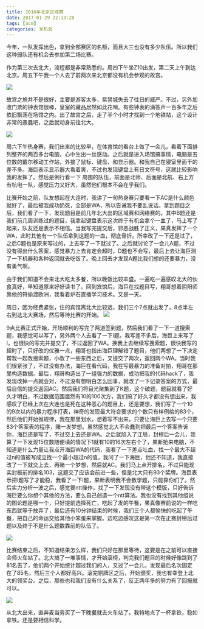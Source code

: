 ```yaml
---
title: 2016年北京区域赛
date: 2017-01-29 22:13:28
tags: [acm]
categories: 军机处
---
```


今年，一队发挥出色，拿到全部赛区的名额，而且大三也没有多少队伍。所以我们这种弱队还有机会去参加第二场比赛。
 
作为第三次去北大，流程都是非常熟悉的。周四下午坐Z10出发，第二天上午到达北京。周五下午我一个人去了前两次来北京都没有机会参观的故宫。
 
![](http://7xkpe5.com1.z0.glb.clouddn.com/9c7_2016-11-11_13-57-43_compressed.jpg)
 
故宫之旅并不是很好，主要是游客太多，紫禁城失去了往日的威严。不过，另外加收门票的钟表馆很棒，皇室的藏品居然如此花哨。有些钟表的滴答声一百多年之后依旧飘荡在场馆之内。出了故宫之后，走了半个小时才找到一个地铁站，这个设计非常的愚蠢吧，之后就动身前往北大。
 
![](http://7xkpe5.com1.z0.glb.clouddn.com/9c7_2016-11-11_14-38-43_compressed.jpg)
 
周六下午热身赛，我们出来的比较早，在体育馆的看台上做了一会儿，看着下面排列整齐的两百多台电脑，心中生出一丝感动。之后就是进入场馆搞事情，电脑是五位数的戴尔移动工作站，外接了鼠标、键盘、和显示器。和我自己在寝室里面干的差不多。海巨表示显示器大看着爽，不过也发现键盘上有日文符号，这就比较影响我的发挥了。然后是例行看一下 周围的队伍，前面是北师、后面是北航、右上方有杭电一队，感觉压力又好大，虽然他们根本不会在乎我们。
 
比赛开始之前，队友想起在大连时，我讲了一句热身赛只要看一下AC是什么颜色就好了，最后被我成功奶死，全部是WA，所以告诫我不要乱说话。拿到题目之后，我们看了一下，发现题目是前几年北大出的区域赛和网络赛的。其中B题还是我们前几周训练过的题目，我拿起键盘表示这次终于有机会拿个一血了，马上写了起来，队友还是表示不相信。当我写完提交后，邪恶战胜了正义，果真发挥了一个WA，此时其他有一个队伍拿到这题的一血，彻底骨折。所幸改了一下还是过了，之后C题也是原来写过的，上去写了一下就过了。之后就讨论了一会儿A题，不过没有得出什么答案，感觉暴力上去肯定会超时，D题也不会写，最后上去让海巨测了一下机器和各种返回就去吃饭了。晚上回去才发现A题比我们想的还要暴力，没有勇气啊。
 
由于我们知道不会来北大吃太多餐，所以晚饭比较丰盛。一遍吃一遍感叹北大的伙食真好，早知道原来好好读书了。回到宾馆后，海巨在找题目写，翔哥想着阴阳师靠他的符偷渡欧洲，我看着炉石直播学习技术。又是一天。
 
周日，因为经费紧张，住的宾馆离北大比较远，我们三个7点就出发了，8点半左右到达北大赛场，然后等待比赛的开始。
![](http://7xkpe5.com1.z0.glb.clouddn.com/9c5_2016-11-13_08-15-51_compressed.jpg)
 
9点比赛正式开始，开场顺利的写完了两道签到题，然后我们看了一下一道搜索题，我感觉可以写了，另外两个人去看了一下I题。我写差不多后，海巨上来写了I，也很快的写完并提交了，不过返回了WA。换我上去继续写搜索题，很快我写的超时了，只好改的优雅一点，翔哥也指出海巨理解错了题目，他们两想了一下决定帮我一起改搜索题，小改了一些东西之后，又提交了两次，返回两个WA。当时我们很紧张了，不过没有办法，海巨在看代码，我在写最暴力的准备对拍，翔哥在那里构造数据。最后，翔哥构造出了一组强力的数据，成功把我的代码hack了，我发现改掉一点就会对，不过没有想明白怎么回事，就改了一下记录答案的方式，最后自信的提交返回AC。然后我们将目光聚集到了K题，这个破题，题目就看了好久才明白，不过数据范围居然有10的100次方，我们搞了好久才都没有想出来，我感叹了已经上次在大连也是死在这种恶心的题目上，还是要想，我们写了一个10的9次以内的暴力程序打表，神奇的发现最大符合要求的个数只有样例给的83个，然后他们开始推规律，我在那里划水。想着写不出来，只要让海巨上去写一个只要83个答案表的程序，赌一发梦想。虽然感觉北大不会蠢到把最后一个答案告诉你，海巨还是写了，不过交上去还是WA。之后就陷入了江局，封榜后一会儿，我算了一下发现15位数随便填的情况下1就有10的16次左右个了，果断抢来电脑，不知道是什么力量让我点开海巨WA的代码，我看了一下差点吐血，找一个最大不超过n的值被写成立找一个最小超过n的值，我问了一下海巨，他还不知道，我直接改了一下就交上去，再赌一个梦想，然后就AC。我们马上点开排名，不过只能现实封板前的排名103，这题交了应该会前进一些，但是北大只有93个奖牌。海巨表示把I题写了才能稳，我看了一下I题，果断表明我不会数学题，只能靠你们了。然后实力分析一波之后，感觉要ntt操作，找了一下发现没有带这个模版，只好告诉海巨要么你想个其他的方法，要么自己创造一个ntt算法。我也没有找到其他组说的图论题是哪一个，只好提前选择死亡，吃起了发的午餐，果真像赛前说的一样吃东西就等于放弃了，最后还有10分钟结束的时候，我们三个人都愉快的吃起了午餐，把自己的命运交给其他小笨蛋来掌握。边吃边感叹这是第一次在正赛封榜后过题以及终于不是什么题数靠前的队伍了。
 
![](http://7xkpe5.com1.z0.glb.clouddn.com/9c5_2016-11-13_14-01-11_compressed.jpg)
 
比赛结束之后，不知道结果怎么样，我们只好在那里等待，这要是在之前可以直接会师火车站了。北大搞了一堆事情，才开始滚榜，判完我们题目的时候好像跳到了81名去了，他们两个开始统计超过我们的人，又过了一会儿，发现最后名次固定在了85名，然后三个人都好高兴。滚完铜牌区之后，开始颁奖，我也有幸登上北大的领奖台。之后，那些也和我们没有什么关系了，反正两年多的努力有了回报就可以。
 
![](http://7xkpe5.com1.z0.glb.clouddn.com/9c5_2016-11-13_16-19-49.jpeg)
 
从北大出来，直奔麦当劳买了一下晚餐就去火车站了。我特地点了一杯拿铁，稳如拿铁。还是要相信科学。


